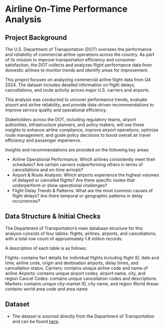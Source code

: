 # Airline On-Time Performance Analysis

## Project Background

The U.S. Department of Transportation (DOT) oversees the performance and reliability of commercial airline operations across the country. As part of its mission to improve transportation efficiency and consumer satisfaction, the DOT collects and analyzes flight performance data from domestic airlines to monitor trends and identify areas for improvement.

This project focuses on analyzing commercial airline flight data from Q4 2024. The dataset includes detailed information on flight delays, cancellations, and route activity across major U.S. carriers and airports.

This analysis was conducted to uncover performance trends, evaluate airport and airline reliability, and provide data-driven recommendations to improve service quality and operational efficiency.

Stakeholders across the DOT, including regulatory teams, airport authorities, infrastructure planners, and policy makers, will use these insights to enhance airline compliance, improve airport operations, optimize route management, and guide policy decisions to boost overall air travel efficiency and passenger experience.

Insights and recommendations are provided on the following key areas:

- Airline Operational Performance: Which airlines consistently meet their schedules? Are certain carriers outperforming others in terms of cancellations and on-time arrivals?
- Airport & Route Analysis: Which airports experience the highest volumes of delayed or canceled flights? Are there specific routes that underperform or show operational challenges?
- Flight Delay Trends & Patterns: What are the most common causes of flight delays? Are there temporal or geographic patterns in delay occurrences?

## Data Structure & Initial Checks

The Department of Transportation’s main database structure for this analysis consists of four tables: flights, airlines, airports, and cancellations, with a total row count of approximately 1.8 million records.

A description of each table is as follows:

Flights: contains fact details for individual flights including flight ID, date and time, airline code, origin and destination airports, delay times, and cancellation status.
Carriers: contains unique airline code and name of airline
Airports: contains unique airport codes, airport name, city, and region
Cancel Codes: contains unique cancellation codes and descriptions
Markets: contains unique city-market ID, city name, and region
World Areas: contains world area code and area name

## Dataset

- The dataset is sourced directly from the Department of Transportation and can be found [here](https://www.transtats.bts.gov/Fields.asp?gnoyr_VQ=FGJ).



